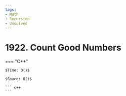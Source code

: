 ```yaml
---
tags:
- Math
- Recursion
- Unsolved
---
```



# 1922. Count Good Numbers

=== "C++"

    $Time: O()$

    $Space: O()$

    ``` c++
    ```